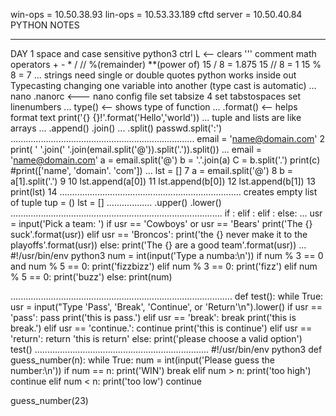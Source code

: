 win-ops = 10.50.38.93
lin-ops = 10.53.33.189
cftd server = 10.50.40.84
PYTHON NOTES
_______________________________________
DAY 1
space and case sensitive
python3
ctrl L <-- clears
''' comment
math operators + - * / // %(remainder) **(power of)
15 / 8 = 1.875
15 // 8 = 1
15 % 8 = 7
...
strings need single or double quotes
python works inside out
Typecasting changing one variable into another (type cast is automatic)
...
nano .nanorc <--- nano config file
set tabsize 4
set tabstospaces
set linenumbers
...
type() <-- shows type of function
...
.format() <-- helps format text 
print('{} {}!'.format('Hello','world'))
...
tuple and lists are like arrays
...
.append()
.join()
...
.split()
passwd.split(':')
.........................................................................
 email = 'name@domain.com'
 2 print( ' '.join(' '.join(email.split('@')).split('.')).split())
...
email = 'name@domain.com'
a = email.split('@')
b = '.'.join(a)
C = b.split('.')
print(c)
#print(['name', 'domain'. 'com'])
...
lst = []
 7 a = email.split('@')
 8 b = a[1].split('.')
 9
10 lst.append(a[0])
11 lst.append(b[0])
12 lst.append(b[1])
13 print(lst)
14
........................................................................
creates empty list of tuple
tup = ()
lst = []
..................
.upper()
.lower()
....................................................................................
if <condition>:
    <indented code block>
elif <condition>:
    <indented code block>
elif <condition>:
    <indented code block>
else:
    <indented code block>
...
usr = input('Pick a team: ')
if usr == 'Cowboys' or usr == 'Bears'
     print('The {} suck'.format(usr))
 elif usr == 'Broncos':
     print('the {} never make it to the playoffs'.format(usr))
 else:
     print('The {} are a good team'.format(usr))
...
 #!/usr/bin/env python3
 num = int(input('Type a numba:\n'))
 if num % 3 == 0 and num % 5 == 0:
     print('fizzbizz')
 elif num % 3 == 0:
     print('fizz')
 elif num % 5 == 0:
     print('buzz')
 else:
     print(num)

........................................................................................
def test():
     while True:
         usr = input("Type 'Pass', 'Break', 'Continue', or 'Return'\n").lower()
         if usr == 'pass':
             pass
             print('this is pass.')
         elif usr == 'break':
             break
             print('this is break.')
         elif usr == 'continue.':
             continue
             print('this is continue')
         elif usr == 'return':
             return 'this is return'
         else:
             print('please choose a valid option')
 test()
.....................................................................
 #!/usr/bin/env python3
  def guess_number(n):
      while True:
         num = int(input('Please guess the number:\n'))
         if num == n:
             print('WIN')
             break
         elif num > n:
             print('too high')
             continue
         elif num < n:
             print('too low')
             continue

 guess_number(23)

















